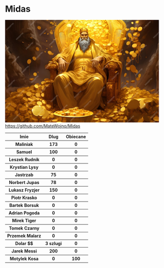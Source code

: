 # Midas
![](./midas.jpg)
https://github.com/MateWojno/Midas


<table>
<tr> 
<th> Imie</th>
<th> Dlug</th>
<th> Obiecane</th>
</tr>
<tr> 
<th>Maliniak</th>
<th>173</th>
<th>0</th>
</tr><tr> 
<th> Samuel</th>
<th> 100</th>
<th> 0</th>
</tr><tr> 
<th> Leszek Rudnik</th>
<th> 0</th>
<th> 0</th>
</tr><tr> 
<th> Krystian Lysy</th>
<th> 0</th>
<th> 0</th>
</tr><tr> 
<th> Jastrzab</th>
<th> 75</th>
<th> 0</th>
</tr><tr> 
<th> Norbert Jupas</th>
<th> 78</th>
<th> 0</th>
</tr><tr> 
<th> Lukasz Fryzjer</th>
<th> 150</th>
<th> 0</th>
</tr><tr> 
<th> Piotr Krasko</th>
<th> 0</th>
<th> 0</th>
</tr><tr> 
<th> Bartek Borsuk</th>
<th> 0</th>
<th> 0</th>
</tr><tr> 
<th> Adrian Pogoda</th>
<th> 0</th>
<th> 0</th> 
</tr><tr> 
<th> Mirek Tiger</th>
<th> 0</th>
<th> 0</th>
</tr><tr> 
<th> Tomek Czarny</th>
<th> 0</th>
<th> 0</th>
</tr><tr> 
<th> Przemek Malarz</th>
<th> 0</th>
<th> 0</th>
</tr><tr> 
<th> Dolar $$</th>
<th> 3 szlugi</th>
<th> 0</th>
</tr>
<tr> 
<th> Jarek Messi</th>
<th> 200</th>
<th> 0</th>
</tr>
<tr> 
<th> Motylek Kosa </th>
<th> 0</th>
<th> 100</th>
</tr>
</table>